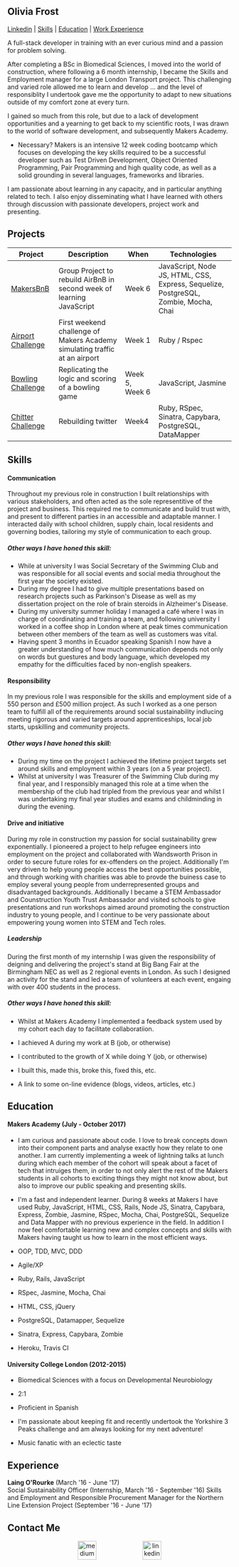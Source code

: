 ## Olivia Frost

[Linkedin](https://www.linkedin.com/in/olivia-frost-7ab338a3/) | [Skills](https://github.com/ofrost617/CV#skills) | [Education](https://github.com/ofrost617/CV#education) | [Work Experience](https://github.com/ofrost617/CV#work-experience)

A full-stack developer in training with an ever curious mind and a passion for problem solving.

After completing a BSc in Biomedical Sciences, I moved into the world of construction, where following a 6 month internship, I became the Skills and Employment manager for a large London Transport project. This challenging and varied role allowed me to learn and develop ... and the level of responsiblity I undertook gave me the opportunity to adapt to new situations outside of my comfort zone at every turn.

I gained so much from this role, but due to a lack of development opportunities and a yearning to get back to my scientific roots, I was drawn to the world of software development, and subsequently Makers Academy. 

* Necessary? Makers is an intensive 12 week coding bootcamp which focuses on developing the key skills required to be a successful developer such as Test Driven Development, Object Oriented Programming, Pair Programming and high quality code, as well as a solid grounding in several languages, frameworks and libraries.

I am passionate about learning in any capacity, and in particular anything related to tech. I also enjoy disseminating what I have learned with others through discussion with passionate developers, project work and presenting.




## Projects

Project | Description | When | Technologies | 
------- | ----------- | ---- | ------------ | 
[MakersBnB](https://github.com/elizabethcsw/Makersbnb2) | Group Project to rebuild AirBnB in second week of learning JavaScript | Week 6 | JavaScript, Node JS, HTML, CSS, Express, Sequelize, PostgreSQL, Zombie, Mocha, Chai |
[Airport Challenge](https://github.com/ofrost617/airport_challenge) | First weekend challenge of Makers Academy simulating traffic at an airport | Week 1 | Ruby / Rspec |
[Bowling Challenge](https://github.com/ofrost617/bowling-challenge) | Replicating the logic and scoring of a bowling game | Week 5, Week 6 | JavaScript, Jasmine |
[Chitter Challenge](https://github.com/ofrost617/takeaway-challenge) | Rebuilding twitter | Week4 | Ruby, RSpec, Sinatra, Capybara, PostgreSQL, DataMapper | 

## Skills

#### Communication

Throughout my previous role in construction I built relationships with various stakeholders, and often acted as the sole representitive of the project and business. This required me to communicate and build trust with, and present to different parties in an accessible and adaptable manner. I interacted daily with school children, supply chain, local residents and governing bodies, tailoring my style of communication to each group.

##### Other ways I have honed this skill:
- While at university I was Social Secretary of the Swimming Club and was responsible for all social events and social media throughout the first year the society existed.
- During my degree I had to give multiple presentations based on research projects such as Parkinson's Disease as well as my dissertation project on the role of brain steroids in Alzheimer's Disease.
- During my university summer holiday I managed a café where I was in charge of coordinating and training a team, and following university I worked in a coffee shop in London where at peak times communication between other members of the team as well as customers was vital.
- Having spent 3 months in Ecuador speaking Spanish I now have a greater understanding of how much communication depends not only on words but guestures and body language, which developed my empathy for the difficulties faced by non-english speakers.

#### Responsibility

In my previous role I was responsible for the skills and employment side of a 550 person and £500 million project. As such I worked as a one person team to fulfill all of the requirements around social sustainability indlucing meeting rigorous and varied targets around apprenticeships, local job starts, upskilling and community projects. 

##### Other ways I have honed this skill:
- During my time on the project I achieved the lifetime project targets set around skills and employment within 3 years (on a 5 year project).
- Whilst at university I was Treasurer of the Swimming Club during my final year, and I responsibly managed this role at a time when the membership of the club had tripled from the previous year and whilst I was undertaking my final year studies and exams and childminding in during the evening.

#### Drive and initiative

During my role in construction my passion for social sustainability grew exponentially. I pioneered a project to help refugee engineers into employment on the project and collaborated with Wandsworth Prison in order to secure future roles for ex-offenders on the project. Additionally I'm very driven to help young people access the best opportunities possible, and through working with charities was able to provde the buiness case to employ several young people from underrepresented groups and disadvantaged backgrounds.
Additionally I became a STEM Ambassador and Counstruction Youth Trust Ambassador and visited schools to give presentations and run workshops aimed around promoting the construction industry to young people, and I continue to be very passionate about empowering young women into STEM and Tech roles.


##### Leadership
During the first month of my internship I was given the responsibility of deigning and delivering the project's stand at Big Bang Fair at the Birmingham NEC as well as 2 regional events in London. As such I designed an activity for the stand and led a team of volunteers at each event, engaing with over 400 students in the process.

##### Other ways I have honed this skill:
- Whilst at Makers Academy I implemented a feedback system used by my cohort each day to facilitate collaboratiion.


- I achieved A during my work at B (job, or otherwise)
- I contributed to the growth of X while doing Y (job, or otherwise)
- I built this, made this, broke this, fixed this, etc.
- A link to some on-line evidence (blogs, videos, articles, etc.)

## Education

#### Makers Academy (July - October 2017)

- I am curious and passionate about code. I love to break concepts down into their component parts and analyse exactly how they relate to one another. 
  I am currently implementing a week of lightning talks at lunch during which each member of the cohort will speak about a facet of tech that intruiges them, in order to not only alert the rest of the Makers students in all cohorts to exciting things they might not know about, but also to improve our public speaking and presenting skills.
- I'm a fast and independent learner. During 8 weeks at Makers I have used Ruby, JavaScript, HTML, CSS, Rails, Node JS, Sinatra, Capybara, Express, Zombie, Jasmine, RSpec, Mocha, Chai, PostgreSQL, Sequelize and Data Mapper with no previous experience in the field. In addition I now feel comfortable learning new and complex concepts and skills with Makers having taught us how to learn in the most efficient ways.


- OOP, TDD, MVC, DDD
- Agile/XP
- Ruby, Rails, JavaScript
- RSpec, Jasmine, Mocha, Chai
- HTML, CSS, jQuery
- PostgreSQL, Datamapper, Sequelize
- Sinatra, Express, Capybara, Zombie
- Heroku, Travis CI

#### University College London (2012-2015)

- Biomedical Sciences with a focus on Developmental Neurobiology
- 2:1


- Proficient in Spanish
- I'm passionate about keeping fit and recently undertook the Yorkshire 3 Peaks challenge and am always looking for my next adventure!
- Music fanatic with an eclectic taste


## Experience

**Laing O'Rourke** (March '16 - June '17)    
Social Sustainability Officer (Internship, March '16 - September '16) 
Skills and Employment and Responsible Procurement Manager for the Northern Line Extension Project (September '16 - June '17)

## Contact Me
<p align="center">

<a href="mailto:olivia.frost617@gmail.com">
<img src="https://cdn2.iconfinder.com/data/icons/social-icons-circular-color/512/gmail-128.png" alt="medium" hspace="50" height="42" width="42"></a>


<a href="https://www.linkedin.com/in/olivia-frost-7ab338a3/">
<img src="https://www.iconfinder.com/data/icons/free-social-icons/67/linkedin_circle_color-512.png" alt="linkedin" hspace="50" height="42" width="42"></a>

</p>